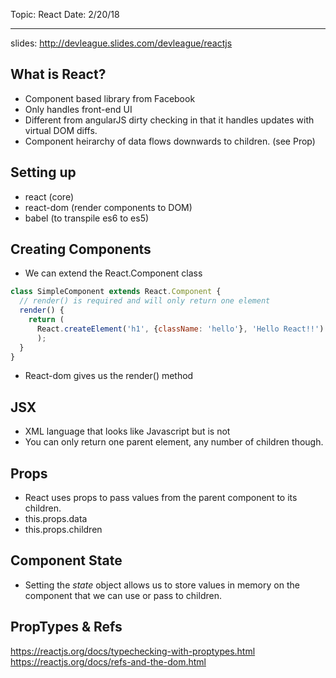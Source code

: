 Topic: React
Date: 2/20/18
***

slides: http://devleague.slides.com/devleague/reactjs

## What is React?
- Component based library from Facebook
- Only handles front-end UI
- Different from angularJS dirty checking in that it handles updates with virtual DOM diffs.
- Component heirarchy of data flows downwards to children. (see Prop)

## Setting up
- react (core)
- react-dom (render components to DOM)
- babel (to transpile es6 to es5)

## Creating Components
- We can extend the React.Component class
```javascript
class SimpleComponent extends React.Component {
  // render() is required and will only return one element
  render() {
    return (
      React.createElement('h1', {className: 'hello'}, 'Hello React!!')
      );
  }
}
```
- React-dom gives us the render() method

## JSX
- XML language that looks like Javascript but is not
- You can only return one parent element, any number of children though.

## Props
- React uses props to pass values from the parent component to its children.
- this.props.data
- this.props.children

## Component State
- Setting the *state* object allows us to store values in memory on the component that we can use or pass to children.


## PropTypes & Refs
https://reactjs.org/docs/typechecking-with-proptypes.html
https://reactjs.org/docs/refs-and-the-dom.html